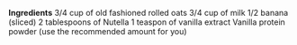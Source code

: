 **Ingredients**
3/4 cup of old fashioned rolled oats
3/4 cup of milk
1/2 banana (sliced)
2 tablespoons of Nutella
1 teaspon of vanilla extract
Vanilla protein powder (use the recommended amount for you)